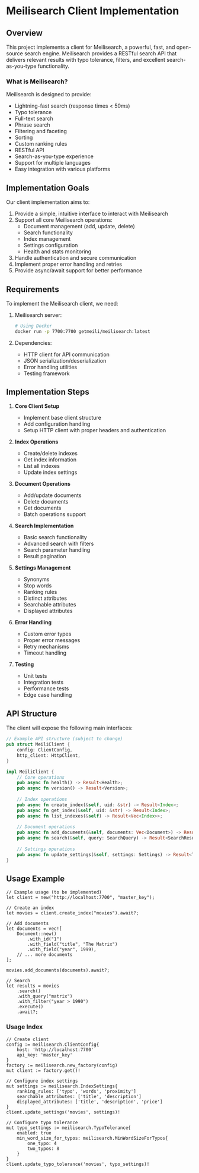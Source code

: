 # Meilisearch Client Implementation

## Overview

This project implements a client for Meilisearch, a powerful, fast, and open-source search engine. Meilisearch provides a RESTful search API that delivers relevant results with typo tolerance, filters, and excellent search-as-you-type functionality.

### What is Meilisearch?

Meilisearch is designed to provide:
- Lightning-fast search (response times < 50ms)
- Typo tolerance
- Full-text search
- Phrase search
- Filtering and faceting
- Sorting
- Custom ranking rules
- RESTful API
- Search-as-you-type experience
- Support for multiple languages
- Easy integration with various platforms

## Implementation Goals

Our client implementation aims to:
1. Provide a simple, intuitive interface to interact with Meilisearch
2. Support all core Meilisearch operations:
   - Document management (add, update, delete)
   - Search functionality
   - Index management
   - Settings configuration
   - Health and stats monitoring
3. Handle authentication and secure communication
4. Implement proper error handling and retries
5. Provide async/await support for better performance

## Requirements

To implement the Meilisearch client, we need:

1. Meilisearch server:
   ```bash
   # Using Docker
   docker run -p 7700:7700 getmeili/meilisearch:latest
   ```

2. Dependencies:
   - HTTP client for API communication
   - JSON serialization/deserialization
   - Error handling utilities
   - Testing framework

## Implementation Steps

1. **Core Client Setup**
   - Implement base client structure
   - Add configuration handling
   - Setup HTTP client with proper headers and authentication

2. **Index Operations**
   - Create/delete indexes
   - Get index information
   - List all indexes
   - Update index settings

3. **Document Operations**
   - Add/update documents
   - Delete documents
   - Get documents
   - Batch operations support

4. **Search Implementation**
   - Basic search functionality
   - Advanced search with filters
   - Search parameter handling
   - Result pagination

5. **Settings Management**
   - Synonyms
   - Stop words
   - Ranking rules
   - Distinct attributes
   - Searchable attributes
   - Displayed attributes

6. **Error Handling**
   - Custom error types
   - Proper error messages
   - Retry mechanisms
   - Timeout handling

7. **Testing**
   - Unit tests
   - Integration tests
   - Performance tests
   - Edge case handling

## API Structure

The client will expose the following main interfaces:

```rust
// Example API structure (subject to change)
pub struct MeiliClient {
    config: ClientConfig,
    http_client: HttpClient,
}

impl MeiliClient {
    // Core operations
    pub async fn health() -> Result<Health>;
    pub async fn version() -> Result<Version>;
    
    // Index operations
    pub async fn create_index(&self, uid: &str) -> Result<Index>;
    pub async fn get_index(&self, uid: &str) -> Result<Index>;
    pub async fn list_indexes(&self) -> Result<Vec<Index>>;
    
    // Document operations
    pub async fn add_documents(&self, documents: Vec<Document>) -> Result<Task>;
    pub async fn search(&self, query: SearchQuery) -> Result<SearchResults>;
    
    // Settings operations
    pub async fn update_settings(&self, settings: Settings) -> Result<Task>;
}
```

## Usage Example

```vlang
// Example usage (to be implemented)
let client = new("http://localhost:7700", "master_key");

// Create an index
let movies = client.create_index("movies").await?;

// Add documents
let documents = vec![
    Document::new()
        .with_id("1")
        .with_field("title", "The Matrix")
        .with_field("year", 1999),
    // ... more documents
];

movies.add_documents(documents).await?;

// Search
let results = movies
    .search()
    .with_query("matrix")
    .with_filter("year > 1990")
    .execute()
    .await?;
```


### Usage Index


```vlang
// Create client
config := meilisearch.ClientConfig{
    host: 'http://localhost:7700'
    api_key: 'master_key'
}
factory := meilisearch.new_factory(config)
mut client := factory.get()!

// Configure index settings
mut settings := meilisearch.IndexSettings{
    ranking_rules: ['typo', 'words', 'proximity']
    searchable_attributes: ['title', 'description']
    displayed_attributes: ['title', 'description', 'price']
}
client.update_settings('movies', settings)!

// Configure typo tolerance
mut typo_settings := meilisearch.TypoTolerance{
    enabled: true
    min_word_size_for_typos: meilisearch.MinWordSizeForTypos{
        one_typo: 4
        two_typos: 8
    }
}
client.update_typo_tolerance('movies', typo_settings)!
```